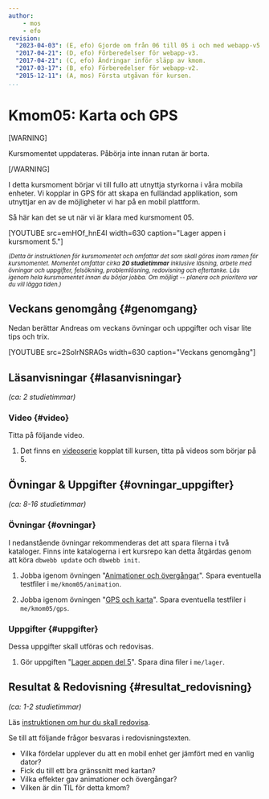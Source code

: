 ```yaml
---
author:
    - mos
    - efo
revision:
  "2023-04-03": (E, efo) Gjorde om från 06 till 05 i och med webapp-v5.
  "2017-04-21": (D, efo) Förberedelser för webapp-v3.
  "2017-04-21": (C, efo) Ändringar inför släpp av kmom.
  "2017-03-17": (B, efo) Förberedelser för webapp-v2.
  "2015-12-11": (A, mos) Första utgåvan för kursen.
...
```

Kmom05: Karta och GPS
==================================

[WARNING]

Kursmomentet uppdateras. Påbörja inte innan rutan är borta.

[/WARNING]

I detta kursmoment börjar vi till fullo att utnyttja styrkorna i våra mobila enheter. Vi kopplar in GPS för att skapa en fulländad applikation, som utnyttjar en av de möjligheter vi har på en mobil plattform.



<!--more-->



Så här kan det se ut när vi är klara med kursmoment 05.

[YOUTUBE src=emHOf_hnE4I width=630 caption="Lager appen i kursmoment 5."]



<small><i>(Detta är instruktionen för kursmomentet och omfattar det som skall göras inom ramen för kursmomentet. Momentet omfattar cirka **20 studietimmar** inklusive läsning, arbete med övningar och uppgifter, felsökning, problemlösning, redovisning och eftertanke. Läs igenom hela kursmomentet innan du börjar jobba. Om möjligt -- planera och prioritera var du vill lägga tiden.)</i></small>



Veckans genomgång  {#genomgang}
---------------------------------

Nedan berättar Andreas om veckans övningar och uppgifter och visar lite tips och trix.

[YOUTUBE src=2SoIrNSRAGs width=630 caption="Veckans genomgång"]



Läsanvisningar  {#lasanvisningar}
---------------------------------

*(ca: 2 studietimmar)*



### Video  {#video}

Titta på följande video.

1. Det finns en [videoserie](https://www.youtube.com/playlist?list=PLKtP9l5q3ce_CbhJOudHjxkjYofM98kvh) kopplat till kursen, titta på videos som börjar på 5.



Övningar & Uppgifter  {#ovningar_uppgifter}
-------------------------------------------

*(ca: 8-16 studietimmar)*



### Övningar {#ovningar}

I nedanstående övningar rekommenderas det att spara filerna i två kataloger. Finns inte katalogerna i ert kursrepo kan detta åtgärdas genom att köra `dbwebb update` och `dbwebb init`.

1. Jobba igenom övningen "[Animationer och övergångar](kunskap/animationer-och-overgangar-v2)". Spara eventuella testfiler i `me/kmom05/animation`.

1. Jobba igenom övningen "[GPS och karta](kunskap/gps-och-karta-v3)". Spara eventuella testfiler i `me/kmom05/gps`.



### Uppgifter {#uppgifter}

Dessa uppgifter skall utföras och redovisas.

1. Gör uppgiften "[Lager appen del 5](uppgift/lager-appen-del-6)". Spara dina filer i `me/lager`.



Resultat & Redovisning  {#resultat_redovisning}
-----------------------------------------------

*(ca: 1-2 studietimmar)*

Läs [instruktionen om hur du skall redovisa](./../redovisa).

Se till att följande frågor besvaras i redovisningstexten.

* Vilka fördelar upplever du att en mobil enhet ger jämfört med en vanlig dator?
* Fick du till ett bra gränssnitt med kartan?
* Vilka effekter gav animationer och övergångar?
* Vilken är din TIL för detta kmom?
